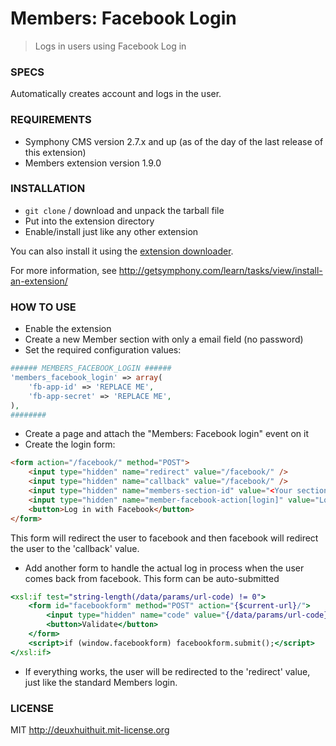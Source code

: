 # Members: Facebook Login

> Logs in users using Facebook Log in

### SPECS ###

Automatically creates account and logs in the user.

### REQUIREMENTS ###

- Symphony CMS version 2.7.x and up (as of the day of the last release of this extension)
- Members extension version 1.9.0

### INSTALLATION ###

- `git clone` / download and unpack the tarball file
- Put into the extension directory
- Enable/install just like any other extension

You can also install it using the [extension downloader](http://symphonyextensions.com/extensions/extension_downloader/).

For more information, see <http://getsymphony.com/learn/tasks/view/install-an-extension/>

### HOW TO USE ###

- Enable the extension
- Create a new Member section with only a email field (no password)
- Set the required configuration values:

```php
###### MEMBERS_FACEBOOK_LOGIN ######
'members_facebook_login' => array(
    'fb-app-id' => 'REPLACE ME',
    'fb-app-secret' => 'REPLACE ME',
),
########
```

- Create a page and attach the "Members: Facebook login" event on it
- Create the login form:

```html
<form action="/facebook/" method="POST">
    <input type="hidden" name="redirect" value="/facebook/" />
    <input type="hidden" name="callback" value="/facebook/" />
    <input type="hidden" name="members-section-id" value="<Your section id>" />
    <input type="hidden" name="member-facebook-action[login]" value="Login" />
    <button>Log in with Facebook</button>
</form>
```

This form will redirect the user to facebook and then facebook will redirect the user to the 'callback' value.

- Add another form to handle the actual log in process when the user comes back from facebook. This form can be auto-submitted

```xslt
<xsl:if test="string-length(/data/params/url-code) != 0">
    <form id="facebookform" method="POST" action="{$current-url}/">
        <input type="hidden" name="code" value="{/data/params/url-code}" />
        <button>Validate</button>
    </form>
    <script>if (window.facebookform) facebookform.submit();</script>
</xsl:if>
```

- If everything works, the user will be redirected to the 'redirect' value, just like the standard Members login.

### LICENSE ###

MIT <http://deuxhuithuit.mit-license.org>
